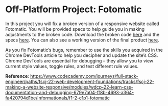 # Off-Platform Project: Fotomatic

In this project you will fix a broken version of a responsive website
called Fotomatic. You will be provided specs to help guide you in making
adjustments to the broken code. Download the broken code <a
href="https://content.codecademy.com/courses/freelance-1/capstone-1/capstone_fotomatic_start.zip"
class="e14vpv2g1 gamut-xro1w8-ResetElement-Anchor-AnchorBase e1bhhzie0"
target="_blank" rel="noopener">here</a> and the specs <a
href="https://content.codecademy.com/courses/freelance-1/capstone-1/specs/fotomatic_spec_landing_v2.png"
class="e14vpv2g1 gamut-xro1w8-ResetElement-Anchor-AnchorBase e1bhhzie0"
target="_blank" rel="noopener">here</a>. You can also see a working
version of the final product <a
href="https://content.codecademy.com/courses/freelance-1/capstone-1/solution/index.html"
class="e14vpv2g1 gamut-xro1w8-ResetElement-Anchor-AnchorBase e1bhhzie0"
target="_blank" rel="noopener">here</a>.

As you fix Fotomatic’s bugs, remember to use the skills you acquired in
the Chrome DevTools article to help you decipher and update the site’s
CSS. Chrome DevTools are essential for debugging – they allow you to
view current style values, toggle rules, and test different rule values.

**Reference**: https://www.codecademy.com/journeys/full-stack-engineer/paths/fscj-22-web-development-foundations/tracks/fscj-22-making-a-website-responsive/modules/wdcp-22-learn-css-documentation-and-debugging-679e7a04-ff8b-4693-a364-fa420794d1be/informationals/f1-2-c1p1-fotomatic
